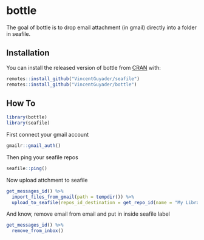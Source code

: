 
<!-- README.md is generated from README.Rmd. Please edit that file -->
bottle
======

The goal of bottle is to drop email attachment (in gmail) directly into a folder in seafile.

Installation
------------

You can install the released version of bottle from [CRAN](https://CRAN.R-project.org) with:

``` r
remotes::install_github("VincentGuyader/seafile")
remotes::install_github("VincentGuyader/bottle")
```

How To
------

``` r
library(bottle)
library(seafile)
```

First connect your gmail account

``` r
gmailr::gmail_auth()
```

Then ping your seafile repos

``` r
seafile::ping()
```

Now upload attchment to seafile

``` r
get_messages_id() %>% 
  import_files_from_gmail(path = tempdir()) %>% 
  upload_to_seafile(repos_id_destination = get_repo_id(name = "My Library"))
```

And know, remove email from email and put in inside seafile label

``` r
get_messages_id() %>%
  remove_from_inbox()
```
